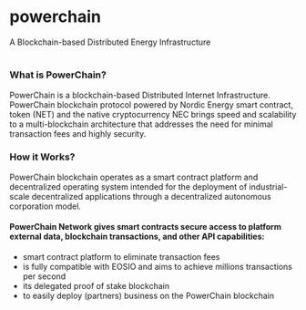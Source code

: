 # powerchain
A Blockchain-based Distributed Energy Infrastructure
#


### What is PowerChain?

PowerChain is a blockchain-based Distributed Internet Infrastructure. PowerChain blockchain protocol powered by Nordic Energy smart contract, token (NET) and the native cryptocurrency NEC brings speed and scalability to a multi-blockchain architecture that addresses the need for minimal transaction fees and highly security.


### How it Works?

PowerChain blockchain operates as a smart contract platform and decentralized operating system intended for the deployment of industrial-scale decentralized applications through a decentralized autonomous corporation model.


#### PowerChain Network gives smart contracts secure access to platform external data, blockchain transactions, and other API capabilities:

- smart contract platform to eliminate transaction fees
- is fully compatible with EOSIO and aims to achieve millions transactions per second
- its delegated proof of stake blockchain
- to easily deploy (partners) business on the PowerChain blockchain

